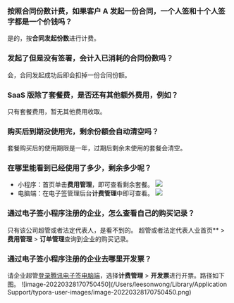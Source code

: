 ### 按照合同份数计费，如果客户 A 发起一份合同，一个人签和十个人签字都是一个价钱吗？
是的，按**合同发起份数**进行计费。

### 发起了但是没有签署，会计入已消耗的合同份数吗？
会，合同发起成功后即会扣掉一份合同份额。

### SaaS 版除了套餐费，是否还有其他额外费用，例如？
只有套餐费用，暂无其他费用收取。


### 购买后到期没使用完，剩余份额会自动清空吗？
套餐购买后的使用期限是一年，过期后剩余未使用的套餐会清空。


### 在哪里能看到已经使用了多少，剩余多少呢？
- 小程序：首页单击**费用管理**，即可查看剩余套餐。
![](https://qcloudimg.tencent-cloud.cn/raw/286c690c46b773c964c91a3b704c6e35.png)     
- 电脑端：在电子签管理后台**计费管理**中即可查看。
![](https://qcloudimg.tencent-cloud.cn/raw/b86d1e967dfd45225b91ce4a5a9b7d61.png)      


### 通过电子签小程序注册的企业，怎么查看自己的购买记录？
只有该公司超管或者法定代表人，是看不到的。
超管或者法定代表人业首页** > **费用管理** > **订单管理**查询到企业的购买记录。


### 通过电子签小程序注册的企业去哪里开发票？
请企业超管[登录腾讯电子签电脑端](http://ess.tencent.com)，选择**计费管理** > **开发票**进行开票。路径如下图。
![image-20220328170750450](/Users/leesonwong/Library/Application Support/typora-user-images/image-20220328170750450.png)
